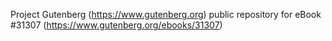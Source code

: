 Project Gutenberg (https://www.gutenberg.org) public repository for eBook #31307 (https://www.gutenberg.org/ebooks/31307)
